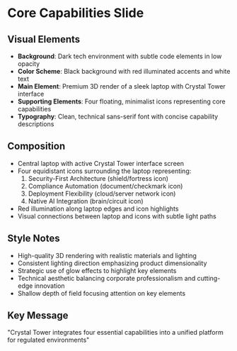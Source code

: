 # Core Capabilities Slide

## Visual Elements
- **Background**: Dark tech environment with subtle code elements in low opacity
- **Color Scheme**: Black background with red illuminated accents and white text
- **Main Element**: Premium 3D render of a sleek laptop with Crystal Tower interface
- **Supporting Elements**: Four floating, minimalist icons representing core capabilities
- **Typography**: Clean, technical sans-serif font with concise capability descriptions

## Composition
- Central laptop with active Crystal Tower interface screen
- Four equidistant icons surrounding the laptop representing:
  1. Security-First Architecture (shield/fortress icon)
  2. Compliance Automation (document/checkmark icon)
  3. Deployment Flexibility (cloud/server network icon)
  4. Native AI Integration (brain/circuit icon)
- Red illumination along laptop edges and icon highlights
- Visual connections between laptop and icons with subtle light paths

## Style Notes
- High-quality 3D rendering with realistic materials and lighting
- Consistent lighting direction emphasizing product dimensionality
- Strategic use of glow effects to highlight key elements
- Technical aesthetic balancing corporate professionalism and cutting-edge innovation
- Shallow depth of field focusing attention on key elements

## Key Message
"Crystal Tower integrates four essential capabilities into a unified platform for regulated environments" 